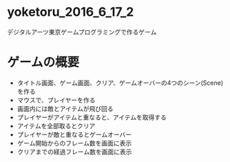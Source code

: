 # yoketoru_2016_6_17_2
デジタルアーツ東京ゲームプログラミングで作るゲーム


# ゲームの概要
- タイトル画面、ゲーム画面、クリア、ゲームオーバーの4つのシーン(Scene)を作る
- マウスで、プレイヤーを作る
- 画面内には敵とアイテムが飛び回る
- プレイヤーがアイテムと重なると、アイテムを取得する
- アイテムを全部取るとクリア
- プレイヤーが敵と重なるとゲームオーバー
- ゲーム開始からのフレーム数を画面に表示
- クリアまでの経過フレーム数を画面に表示
